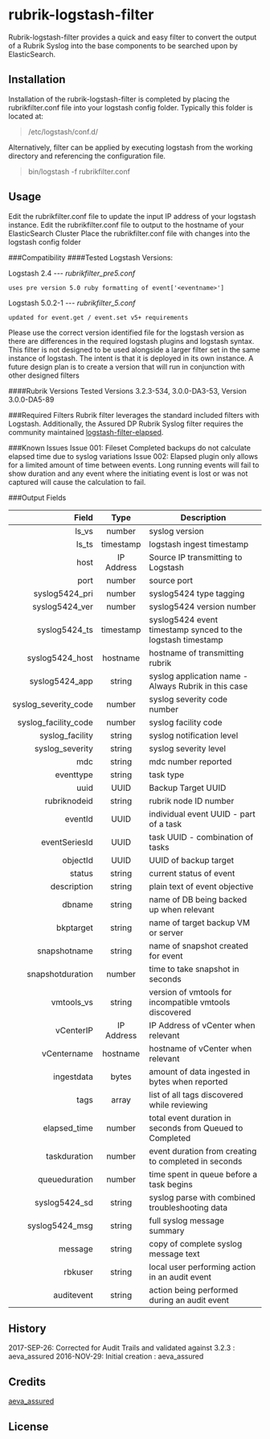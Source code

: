 # rubrik-logstash-filter
Rubrik-logstash-filter provides a quick and easy filter to convert the output of a Rubrik Syslog into the base components to be searched upon by ElasticSearch. 
## Installation
Installation of the rubrik-logstash-filter is completed by placing the rubrikfilter.conf file into your logstash config folder. Typically this folder is located at: 
>/etc/logstash/conf.d/

Alternatively, filter can be applied by executing logstash from the working directory and referencing the configuration file.

>bin/logstash -f rubrikfilter.conf

## Usage
Edit the rubrikfilter.conf file to update the input IP address of your logstash instance. 
Edit the rubrikfilter.conf file to output to the hostname of your ElasticSearch Cluster
Place the rubrikfilter.conf file with changes into the logstash config folder

###Compatibility
####Tested Logstash Versions:

Logstash 2.4 --- *rubrikfilter_pre5.conf*
```
uses pre version 5.0 ruby formatting of event['<eventname>']
```

Logstash 5.0.2-1 --- *rubrikfilter_5.conf*
```
updated for event.get / event.set v5+ requirements
```

Please use the correct version identified file for the logstash version as there are differences in the required logstash plugins and logstash syntax. This filter is not designed to be used alongside a larger filter set in the same instance of logstash. The intent is that it is deployed in its own instance. A future design plan is to create a version that will run in conjunction with other designed filters

####Rubrik Versions
Tested Versions 3.2.3-534, 3.0.0-DA3-53, Version 3.0.0-DA5-89

###Required Filters
Rubrik filter leverages the standard included filters with Logstash. Additionally, the Assured DP Rubrik Syslog filter requires the community maintained [logstash-filter-elapsed](https://github.com/logstash-plugins/logstash-filter-elapsed).

###Known Issues
Issue 001: Fileset Completed backups do not calculate elapsed time due to syslog variations
Issue 002: Elapsed plugin only allows for a limited amount of time between events. Long running events will fail to show duration and any event where the initiating event is lost or was not captured will cause the calculation to fail.

###Output Fields

|Field | Type | Description|
|---: |:---:| ---|
|ls_vs | number | syslog version|
|ls_ts | timestamp | logstash ingest timestamp|
|host | IP Address | Source IP transmitting to Logstash|
|port | number | source port|
|syslog5424_pri | number | syslog5424 type tagging|
|syslog5424_ver | number | syslog5424 version number|
|syslog5424_ts | timestamp | syslog5424 event timestamp synced to the logstash timestamp|
|syslog5424_host | hostname | hostname of transmitting rubrik|
|syslog5424_app | string | syslog application name - Always Rubrik in this case|
|syslog_severity_code | number | syslog severity code number|
|syslog_facility_code | number | syslog facility code|
|syslog_facility | string | syslog notification level|
|syslog_severity | string | syslog severity level|
|mdc | string | mdc number reported|
|eventtype | string | task type |
|uuid | UUID | Backup Target UUID|
|rubriknodeid | string | rubrik node ID number|
|eventId | UUID | individual event UUID - part of a task|
|eventSeriesId | UUID | task UUID - combination of tasks|
|objectId | UUID | UUID of backup target|
|status | string | current status of event|
|description | string | plain text of event objective|
|dbname | string | name of DB being backed up when relevant|
|bkptarget | string | name of target backup VM or server|
|snapshotname | string | name of snapshot created for event |
|snapshotduration | number | time to take snapshot in seconds|
|vmtools_vs | string | version of vmtools for incompatible vmtools discovered|
|vCenterIP | IP Address | IP Address of vCenter when relevant |
|vCentername | hostname | hostname of vCenter when relevant|
|ingestdata | bytes | amount of data ingested in bytes when reported|
|tags | array | list of all tags discovered while reviewing|
|elapsed_time | number | total event duration in seconds from Queued to Completed |
|taskduration | number | event duration from creating to completed in seconds|
|queueduration | number | time spent in queue before a task begins|
|syslog5424_sd | string | syslog parse with combined troubleshooting data|
|syslog5424_msg | string | full syslog message summary|
|message | string | copy of complete syslog message text|
|rbkuser | string | local user performing action in an audit event|
|auditevent | string | action being performed during an audit event |

## History
2017-SEP-26: Corrected for Audit Trails and validated against 3.2.3 : aeva_assured
2016-NOV-29: Initial creation : aeva_assured

## Credits
[aeva_assured](https://github.com/aeva-assured)

## License
